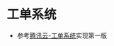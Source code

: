 <!--
 * @Author: jackning 270580156@qq.com
 * @Date: 2024-10-01 13:21:04
 * @LastEditors: jackning 270580156@qq.com
 * @LastEditTime: 2024-12-02 13:22:40
 * @Description: bytedesk.com https://github.com/Bytedesk/bytedesk
 *   Please be aware of the BSL license restrictions before installing Bytedesk IM – 
 *  selling, reselling, or hosting Bytedesk IM as a service is a breach of the terms and automatically terminates your rights under the license.
 *  Business Source License 1.1: https://github.com/Bytedesk/bytedesk/blob/main/LICENSE 
 *  contact: 270580156@qq.com 
 *  联系：270580156@qq.com
 * Copyright (c) 2024 by bytedesk.com, All Rights Reserved. 
-->
# 工单系统

- 参考[腾讯云-工单系统](https://console.cloud.tencent.com/workorder)实现第一版

